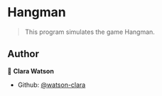 <h1>Hangman</h1>
<p>
</p>

> This program simulates the game Hangman. 

## Author

👤 **Clara Watson**

* Github: [@watson-clara](https://github.com/watson-clara)

